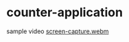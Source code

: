 # counter-application
sample video
[screen-capture.webm](https://user-images.githubusercontent.com/124686068/224367726-f4bbac89-2f4b-4273-9a86-181efcb6f433.webm)
